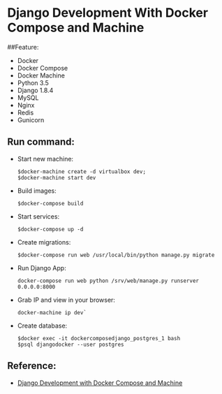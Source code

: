 # Django Development With Docker Compose and Machine

##Feature:
- Docker
- Docker Compose
- Docker Machine
- Python 3.5
- Django 1.8.4
- MySQL
- Nginx
- Redis
- Gunicorn

## Run command:
+ Start new machine:
	```
	$docker-machine create -d virtualbox dev;
	$docker-machine start dev
	```

+ Build images:
	```
	$docker-compose build
	```

+ Start services:
	```
	$docker-compose up -d
	```

+ Create migrations:
	```
	$docker-compose run web /usr/local/bin/python manage.py migrate
	```

+ Run Django App:
	```
	docker-compose run web python /srv/web/manage.py runserver 0.0.0.0:8000
	```

+ Grab IP and view in your browser:
	```
	docker-machine ip dev`
	```

+ Create database:
	```
	$docker exec -it dockercomposedjango_postgres_1 bash
	$psql djangodocker --user postgres
	```

## Reference:
+ [Django Development with Docker Compose and Machine](https://realpython.com/blog/python/django-development-with-docker-compose-and-machine/)
